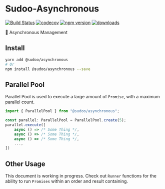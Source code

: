 # Sudoo-Asynchronous

[![Build Status](https://travis-ci.com/SudoDotDog/Sudoo-Asynchronous.svg?branch=master)](https://travis-ci.com/SudoDotDog/Sudoo-Asynchronous)
[![codecov](https://codecov.io/gh/SudoDotDog/Sudoo-Asynchronous/branch/master/graph/badge.svg)](https://codecov.io/gh/SudoDotDog/Sudoo-Asynchronous)
[![npm version](https://badge.fury.io/js/%40sudoo%2Fasynchronous.svg)](https://www.npmjs.com/package/@sudoo/asynchronous)
[![downloads](https://img.shields.io/npm/dm/@sudoo/asynchronous.svg)](https://www.npmjs.com/package/@sudoo/asynchronous)

:speedboat: Asynchronous Management

## Install

```sh
yarn add @sudoo/asynchronous
# Or
npm install @sudoo/asynchronous --save
```

## Parallel Pool

Parallel Pool is used to execute a large amount of `Promise`, with a maximum parallel count.

```ts
import { ParallelPool } from "@sudoo/asynchronous";

const parallel: ParallelPool = ParallelPool.create(5);
parallel.execute([
    async () => /* Some Thing */,
    async () => /* Some Thing */,
    async () => /* Some Thing */,
    ...,
])
```

## Other Usage

This document is working in progress. Check out `Runner` functions for the ability to run `Promises` within an order and result containing.
